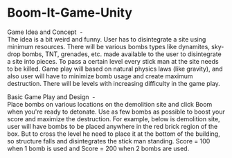 # Boom-It-Game-Unity

Game Idea and Concept ​ -  
The idea is a bit weird and funny. User has to disintegrate a site using minimum resources. There will be various bombs types like dynamites, sky-drop bombs, TNT, grenades, etc. made available to the user to disintegrate a site into pieces. To pass a certain level every stick man at the site needs to be killed. Game play will based on natural physics laws (like gravity), and also user will have to minimize bomb usage and create maximum destruction. There will be levels with increasing difficulty in the game play.  

Basic Game Play and Design ​ -  
Place bombs on various locations on the demolition site and click Boom when you're ready to detonate. Use as few bombs as possible to boost your score and maximize the destruction. For example, below is demolition site, user will have bombs to be placed anywhere in the red brick region of the box. But to cross the level he need to place it at the bottom of the building, so structure falls and disintegrates the stick man standing. Score = 100 when 1 bomb is used and Score = 200 when 2 bombs are used.
